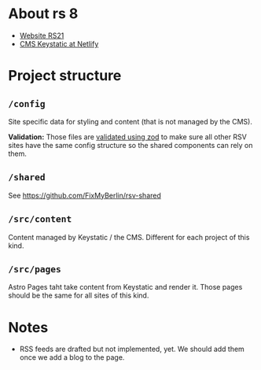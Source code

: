 # About rs 8

- [Website RS21](#TODO)
- [CMS Keystatic at Netlify](https://cms-rs21.netlify.app/keystatic)

# Project structure

## `/config`

Site specific data for styling and content (that is not managed by the CMS).

**Validation:** Those files are [validated using zod](shared/configValidation/) to make sure all other RSV sites have the same config structure so the shared components can rely on them.

## `/shared`

See https://github.com/FixMyBerlin/rsv-shared

## `/src/content`

Content managed by Keystatic / the CMS. Different for each project of this kind.

## `/src/pages`

Astro Pages taht take content from Keystatic and render it. Those pages should be the same for all sites of this kind.

# Notes

- RSS feeds are drafted but not implemented, yet. We should add them once we add a blog to the page.
